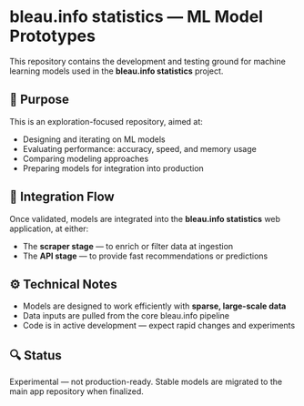 # bleau.info statistics — ML Model Prototypes

This repository contains the development and testing ground for machine learning models used in the **bleau.info statistics** project.

## 🧠 Purpose

This is an exploration-focused repository, aimed at:

- Designing and iterating on ML models  
- Evaluating performance: accuracy, speed, and memory usage  
- Comparing modeling approaches  
- Preparing models for integration into production

## 🔁 Integration Flow

Once validated, models are integrated into the **bleau.info statistics** web application, at either:

- The **scraper stage** — to enrich or filter data at ingestion  
- The **API stage** — to provide fast recommendations or predictions


## ⚙️ Technical Notes

- Models are designed to work efficiently with **sparse, large-scale data**
- Data inputs are pulled from the core bleau.info pipeline
- Code is in active development — expect rapid changes and experiments

## 🔍 Status

Experimental — not production-ready. Stable models are migrated to the main app repository when finalized.